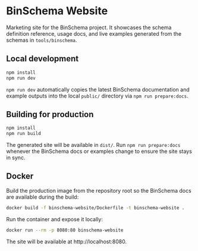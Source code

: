 # BinSchema Website

Marketing site for the BinSchema project. It showcases the schema definition reference, usage docs, and live examples generated from the schemas in `tools/binschema`.

## Local development

```bash
npm install
npm run dev
```

`npm run dev` automatically copies the latest BinSchema documentation and example outputs into the local `public/` directory via `npm run prepare:docs`.

## Building for production

```bash
npm install
npm run build
```

The generated site will be available in `dist/`. Run `npm run prepare:docs` whenever the BinSchema docs or examples change to ensure the site stays in sync.

## Docker

Build the production image from the repository root so the BinSchema docs are available during the build:

```bash
docker build -f binschema-website/Dockerfile -t binschema-website .
```

Run the container and expose it locally:

```bash
docker run --rm -p 8080:80 binschema-website
```

The site will be available at http://localhost:8080.
